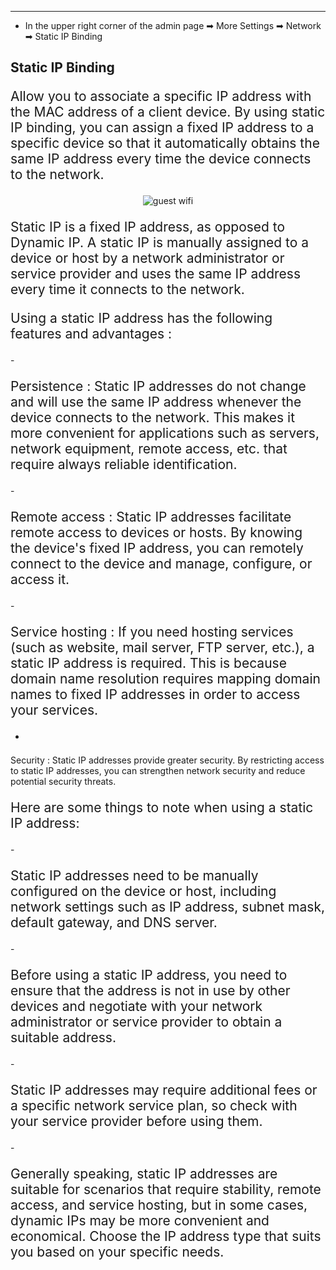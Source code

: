<style>
    .text {
        font-size: 21px; 
    }
</style>
---
- In the upper right corner of the admin page ➡ More Settings ➡ Network ➡ Static IP Binding


## __Static IP Binding__
<p class="text">
Allow you to associate a specific IP address with the MAC address of a client device. By using static IP binding, you can assign a fixed IP address to a specific device so that it automatically obtains the same IP address every time the device connects to the network.
</p>
<div style="text-align: center;">
    <img alt="guest wifi" class="boxshadow" src="/images/static_ip01.png">
</div>
<p class="text">
Static IP is a fixed IP address, as opposed to Dynamic IP. A static IP is manually assigned to a device or host by a network administrator or service provider and uses the same IP address every time it connects to the network.
</p>
<p class="text">
Using a static IP address has the following features and advantages :
</p>
- <p class="text">
Persistence : Static IP addresses do not change and will use the same IP address whenever the device connects to the network. This makes it more convenient for applications such as servers, network equipment, remote access, etc. that require always reliable identification.
</p>
- <p class="text">
Remote access : Static IP addresses facilitate remote access to devices or hosts. By knowing the device's fixed IP address, you can remotely connect to the device and manage, configure, or access it.
</p>
- <p class="text">
Service hosting : If you need hosting services (such as website, mail server, FTP server, etc.), a static IP address is required. This is because domain name resolution requires mapping domain names to fixed IP addresses in order to access your services.
</p>

- <p class="text">
Security : Static IP addresses provide greater security. By restricting access to static IP addresses, you can strengthen network security and reduce potential security threats.
</p>
<p class="text">
Here are some things to note when using a static IP address:
</p>
- <p class="text">
Static IP addresses need to be manually configured on the device or host, including network settings such as IP address, subnet mask, default gateway, and DNS server.
</p>
- <p class="text">
Before using a static IP address, you need to ensure that the address is not in use by other devices and negotiate with your network administrator or service provider to obtain a suitable address.
</p>
- <p class="text">
Static IP addresses may require additional fees or a specific network service plan, so check with your service provider before using them.
</p>
- <p class="text">
Generally speaking, static IP addresses are suitable for scenarios that require stability, remote access, and service hosting, but in some cases, dynamic IPs may be more convenient and economical. Choose the IP address type that suits you based on your specific needs.
​</p>

